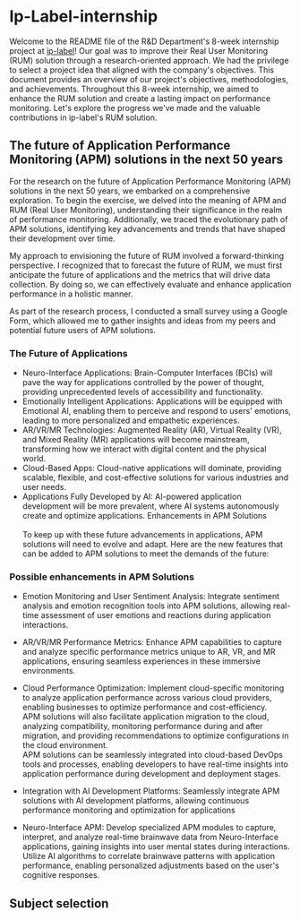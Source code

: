 # Ip-Label-internship
Welcome to the README file of the R&D Department's 8-week internship project at [ip-label](https://www.ip-label.fr/)! Our goal was to improve their Real User Monitoring (RUM) solution through a research-oriented approach. We had the privilege to select a project idea that aligned with the company's objectives. This document provides an overview of our project's objectives, methodologies, and achievements. Throughout this 8-week internship, we aimed to enhance the RUM solution and create a lasting impact on performance monitoring. Let's explore the progress we've made and the valuable contributions in ip-label's RUM solution.
## The future of Application Performance Monitoring (APM) solutions in the next 50 years
For the research on the future of Application Performance Monitoring (APM) solutions in the next 50 years, we embarked on a comprehensive exploration. To begin the exercise, we delved into the meaning of APM and RUM (Real User Monitoring), understanding their significance in the realm of performance monitoring. Additionally, we traced the evolutionary path of APM solutions, identifying key advancements and trends that have shaped their development over time.

My approach to envisioning the future of RUM involved a forward-thinking perspective. I recognized that to forecast the future of RUM, we must first anticipate the future of applications and the metrics that will drive data collection. By doing so, we can effectively evaluate and enhance application performance in a holistic manner.

As part of the research process, I conducted a small survey using a Google Form, which allowed me to gather insights and ideas from my peers and potential future users of APM solutions.
### The Future of Applications
- Neuro-Interface Applications:
Brain-Computer Interfaces (BCIs) will pave the way for applications controlled by the power of thought, providing unprecedented levels of accessibility and functionality.
- Emotionally Intelligent Applications:
Applications will be equipped with Emotional AI, enabling them to perceive and respond to users' emotions, leading to more personalized and empathetic experiences.
- AR/VR/MR Technologies:
Augmented Reality (AR), Virtual Reality (VR), and Mixed Reality (MR) applications will become mainstream, transforming how we interact with digital content and the physical world.
- Cloud-Based Apps:
Cloud-native applications will dominate, providing scalable, flexible, and cost-effective solutions for various industries and user needs.
- Applications Fully Developed by AI:
AI-powered application development will be more prevalent, where AI systems autonomously create and optimize applications.
Enhancements in APM Solutions </br> </br>
To keep up with these future advancements in applications, APM solutions will need to evolve and adapt. Here are the new features that can be added to APM solutions to meet the demands of the future:
### Possible enhancements in APM Solutions

- Emotion Monitoring and User Sentiment Analysis:
Integrate sentiment analysis and emotion recognition tools into APM solutions, allowing real-time assessment of user emotions and reactions during application interactions.

- AR/VR/MR Performance Metrics:
Enhance APM capabilities to capture and analyze specific performance metrics unique to AR, VR, and MR applications, ensuring seamless experiences in these immersive environments.

- Cloud Performance Optimization:
  Implement cloud-specific monitoring to analyze application performance across various cloud providers, enabling businesses to optimize performance and cost-efficiency.</br>
APM solutions will also facilitate application migration to the cloud, analyzing compatibility, monitoring performance during and after migration, and providing recommendations to optimize configurations in the cloud environment.</br>
APM solutions can be seamlessly integrated into cloud-based DevOps tools and processes, enabling developers to have real-time insights into application performance during development and deployment stages.
- Integration with AI Development Platforms:
Seamlessly integrate APM solutions with AI development platforms, allowing continuous performance monitoring and optimization for applications
- Neuro-Interface APM:
Develop specialized APM modules to capture, interpret, and analyze real-time brainwave data from Neuro-Interface applications, gaining insights into user mental states during interactions.
Utilize AI algorithms to correlate brainwave patterns with application performance, enabling personalized adjustments based on the user's cognitive responses.
## Subject selection



